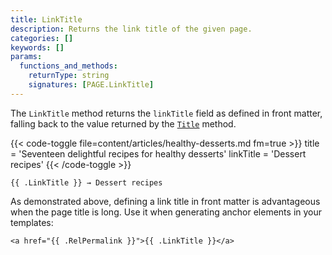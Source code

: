 ```yaml
---
title: LinkTitle
description: Returns the link title of the given page.
categories: []
keywords: []
params:
  functions_and_methods:
    returnType: string
    signatures: [PAGE.LinkTitle]
---
```


The `LinkTitle` method returns the `linkTitle` field as defined in front matter, falling back to the value returned by the [`Title`][] method.

[`Title`]: /docs/reference/methods/page/title/

{{< code-toggle file=content/articles/healthy-desserts.md fm=true >}}
title = 'Seventeen delightful recipes for healthy desserts'
linkTitle = 'Dessert recipes'
{{< /code-toggle >}}

```go-html-template
{{ .LinkTitle }} → Dessert recipes
```

As demonstrated above, defining a link title in front matter is advantageous when the page title is long. Use it when generating anchor elements in your templates:

```go-html-template
<a href="{{ .RelPermalink }}">{{ .LinkTitle }}</a>
```
